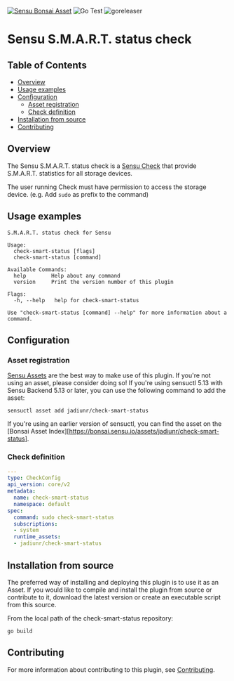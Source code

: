 [![Sensu Bonsai Asset](https://img.shields.io/badge/Bonsai-Download%20Me-brightgreen.svg?colorB=89C967&logo=sensu)](https://bonsai.sensu.io/assets/jadiunr/check-smart-status)
![Go Test](https://github.com/jadiunr/check-smart-status/workflows/Go%20Test/badge.svg)
![goreleaser](https://github.com/jadiunr/check-smart-status/workflows/goreleaser/badge.svg)

# Sensu S.M.A.R.T. status check

## Table of Contents
- [Overview](#overview)
- [Usage examples](#usage-examples)
- [Configuration](#configuration)
  - [Asset registration](#asset-registration)
  - [Check definition](#check-definition)
- [Installation from source](#installation-from-source)
- [Contributing](#contributing)

## Overview

The Sensu S.M.A.R.T. status check is a [Sensu Check][6] that provide S.M.A.R.T. statistics for all storage devices.

The user running Check must have permission to access the storage device. (e.g. Add `sudo` as prefix to the command)

## Usage examples

```
S.M.A.R.T. status check for Sensu

Usage:
  check-smart-status [flags]
  check-smart-status [command]

Available Commands:
  help        Help about any command
  version     Print the version number of this plugin

Flags:
  -h, --help   help for check-smart-status

Use "check-smart-status [command] --help" for more information about a command.
```

## Configuration

### Asset registration

[Sensu Assets][10] are the best way to make use of this plugin. If you're not using an asset, please
consider doing so! If you're using sensuctl 5.13 with Sensu Backend 5.13 or later, you can use the
following command to add the asset:

```
sensuctl asset add jadiunr/check-smart-status
```

If you're using an earlier version of sensuctl, you can find the asset on the [Bonsai Asset Index][https://bonsai.sensu.io/assets/jadiunr/check-smart-status].

### Check definition

```yml
---
type: CheckConfig
api_version: core/v2
metadata:
  name: check-smart-status
  namespace: default
spec:
  command: sudo check-smart-status
  subscriptions:
  - system
  runtime_assets:
  - jadiunr/check-smart-status
```

## Installation from source

The preferred way of installing and deploying this plugin is to use it as an Asset. If you would
like to compile and install the plugin from source or contribute to it, download the latest version
or create an executable script from this source.

From the local path of the check-smart-status repository:

```
go build
```

## Contributing

For more information about contributing to this plugin, see [Contributing][1].

[1]: https://github.com/sensu/sensu-go/blob/master/CONTRIBUTING.md
[2]: https://github.com/sensu-community/sensu-plugin-sdk
[3]: https://github.com/sensu-plugins/community/blob/master/PLUGIN_STYLEGUIDE.md
[4]: https://github.com/sensu-community/check-plugin-template/blob/master/.github/workflows/release.yml
[5]: https://github.com/sensu-community/check-plugin-template/actions
[6]: https://docs.sensu.io/sensu-go/latest/reference/checks/
[7]: https://github.com/sensu-community/check-plugin-template/blob/master/main.go
[8]: https://bonsai.sensu.io/
[9]: https://github.com/sensu-community/sensu-plugin-tool
[10]: https://docs.sensu.io/sensu-go/latest/reference/assets/
